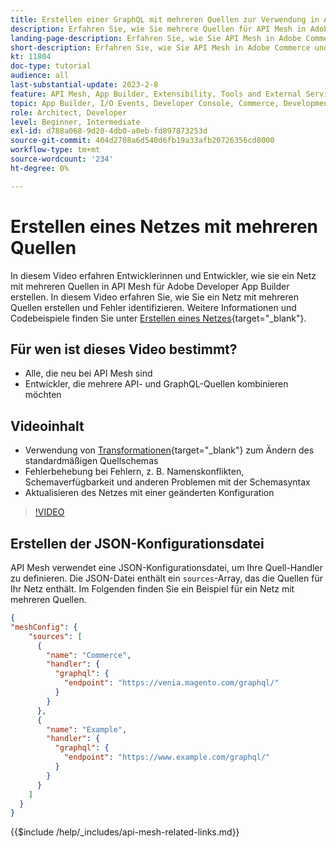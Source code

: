 ```yaml
---
title: Erstellen einer GraphQL mit mehreren Quellen zur Verwendung in API-Mesh
description: Erfahren Sie, wie Sie mehrere Quellen für API Mesh in Adobe Commerce und  [!DNL Adobe App Builder]. Erfahren Sie mehr über einige häufige Fehler und deren Behebung.
landing-page-description: Erfahren Sie, wie Sie API Mesh in Adobe Commerce und  [!DNL Adobe App Builder]. Erfahren Sie, wie Sie ein Netz mit mehreren Quellen erstellen und einige häufige Fehler beheben.
short-description: Erfahren Sie, wie Sie API Mesh in Adobe Commerce und  [!DNL Adobe App Builder]. Erfahren Sie, wie Sie ein Netz mit mehreren Quellen erstellen und einige häufige Fehler beheben.
kt: 11804
doc-type: tutorial
audience: all
last-substantial-update: 2023-2-8
feature: API Mesh, App Builder, Extensibility, Tools and External Services, Backend Development
topic: App Builder, I/O Events, Developer Console, Commerce, Development, Integrations
role: Architect, Developer
level: Beginner, Intermediate
exl-id: d788a068-9d20-4db0-a0eb-fd897873253d
source-git-commit: 404d2708a6d540d6fb19a33afb20726356cd8000
workflow-type: tm+mt
source-wordcount: '234'
ht-degree: 0%

---
```


# Erstellen eines Netzes mit mehreren Quellen

In diesem Video erfahren Entwicklerinnen und Entwickler, wie sie ein Netz mit mehreren Quellen in API Mesh für Adobe Developer App Builder erstellen. In diesem Video erfahren Sie, wie Sie ein Netz mit mehreren Quellen erstellen und Fehler identifizieren. Weitere Informationen und Codebeispiele finden Sie unter [Erstellen eines Netzes](https://developer.adobe.com/graphql-mesh-gateway/gateway/create-mesh/#create-a-mesh-1){target="_blank"}.

## Für wen ist dieses Video bestimmt?

* Alle, die neu bei API Mesh sind
* Entwickler, die mehrere API- und GraphQL-Quellen kombinieren möchten

## Videoinhalt

* Verwendung von [Transformationen](https://developer.adobe.com/graphql-mesh-gateway/gateway/transforms/){target="_blank"} zum Ändern des standardmäßigen Quellschemas
* Fehlerbehebung bei Fehlern, z. B. Namenskonflikten, Schemaverfügbarkeit und anderen Problemen mit der Schemasyntax
* Aktualisieren des Netzes mit einer geänderten Konfiguration

>[!VIDEO](https://video.tv.adobe.com/v/3414125?quality=12&learn=on)

## Erstellen der JSON-Konfigurationsdatei

API Mesh verwendet eine JSON-Konfigurationsdatei, um Ihre Quell-Handler zu definieren. Die JSON-Datei enthält ein `sources`-Array, das die Quellen für Ihr Netz enthält. Im Folgenden finden Sie ein Beispiel für ein Netz mit mehreren Quellen.

```json
{
"meshConfig": {
    "sources": [
      {
        "name": "Commerce",
        "handler": {
          "graphql": {
            "endpoint": "https://venia.magento.com/graphql/"
          }
        }
      },
      {
        "name": "Example",
        "handler": {
          "graphql": {
            "endpoint": "https://www.example.com/graphql/"
          }
        }
      }
    ]
  }
}
```

{{$include /help/_includes/api-mesh-related-links.md}}
